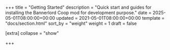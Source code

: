 +++
title = "Getting Started"
description = "Quick start and guides for installing the Bannerlord Coop mod for development purpose."
date = 2025-05-01T08:00:00+00:00
updated = 2021-05-01T08:00:00+00:00
template = "docs/section.html"
sort_by = "weight"
weight = 1
draft = false

[extra]
collapse = "show"

+++
